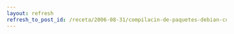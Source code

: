 ```yaml
---
layout: refresh
refresh_to_post_id: /receta/2006-08-31/compilacin-de-paquetes-debian-con-svn-buildpackage
---
```

